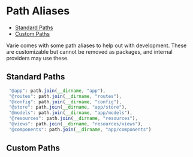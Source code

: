# Path Aliases

- [Standard Paths](#standard-paths)
- [Custom Paths](#custom-paths)


Varie comes with some path aliases to help out with development. These are customizable but cannot be removed as packages, and internal providers may use these.


<a name="standard-paths"></a>
## Standard Paths

```js
 "@app": path.join(__dirname, "app"),
 "@routes": path.join(__dirname, "routes"),
 "@config": path.join(__dirname, "config"),
 "@store": path.join(__dirname, "app/store"),
 "@models": path.join(__dirname, "app/models"),
 "@resources": path.join(__dirname, "resources"),
 "@views": path.join(__dirname, "resources/views"),
 "@components": path.join(__dirname, "app/components")
```

<a name="custom-paths"></a>
## Custom Paths